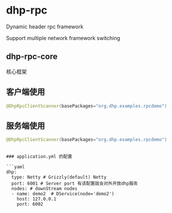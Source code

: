 # dhp-rpc
 Dynamic header rpc framework
 
 Support multiple network framework switching
 
 ## dhp-rpc-core
 核心框架
 
 ## 客户端使用
 
 ```java
@DhpRpcClientScanner(basePackages="org.dhp.examples.rpcdemo")
```

## 服务端使用
```java
@DhpRpcClientScanner(basePackages="org.dhp.examples.rpcdemo")

```


```

### application.yml 的配置

```yaml
dhp:
  type: Netty # Grizzly(default) Netty 
  port: 6001 # Server port 有该配置就会对外开放dhp服务
  nodes: # downStream nodes
  - name: demo2  # DService(node='demo2')
    host: 127.0.0.1
    port: 6002
```

                               

 

